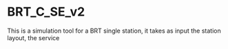 # BRT_C_SE_v2
This is a simulation tool for a BRT single station, it takes as input the station layout, the service 
